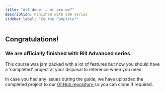 ```yaml
---
title: "All done... or are we?"
description: Finished with 200 series
sidebar_label: "Course Complete!"
---
```


## Congratulations! 

### We are officially finished with Rill Advanced series.

This course was jam packed with a lot of features but now you should have a 'completed' project at your disposal to reference when you need.

In case you had any issues during the guide, we have uploaded the completed project to our <a href = 'https://github.com/rilldata/rill-examples/' target= "blank">GitHub repository </a> so you can clone if required. 

